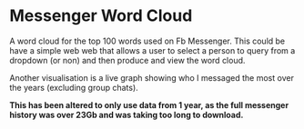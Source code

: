 # Messenger Word Cloud
A word cloud for the top 100 words used on Fb Messenger.
This could be have a simple web web that allows a user to select a person to query from a dropdown (or non) and then produce and view the word cloud.

Another visualisation is a live graph showing who I messaged the most over the years (excluding group chats).

**This has been altered to only use data from 1 year, as the full messenger history was over 23Gb and was taking too long to download.**
